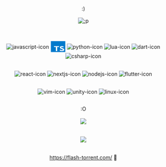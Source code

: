 <div align="center">
 
   :)
 
 <img align="center" alt=";p" src="https://media.tenor.com/ODLFd_dMihkAAAAM/kirby-kirby-stimming.gif">
 
 ##
<div style="display: inline_block"><br> 
<img align="center" alt="javascript-icon" height="30" width="40" src="https://cdn.jsdelivr.net/gh/devicons/devicon/icons/javascript/javascript-original.svg">
<img align="center" alt="typescript-icon" height="30" width="40" src="https://raw.githubusercontent.com/devicons/devicon/master/icons/typescript/typescript-plain.svg"> 
<img align="center" alt="python-icon" height="30" width="40" src="https://cdn.jsdelivr.net/gh/devicons/devicon/icons/python/python-original.svg">
<img  align="center" alt="lua-icon" height="30" width="40" src="https://cdn.jsdelivr.net/gh/devicons/devicon/icons/lua/lua-original-wordmark.svg" /> 
<img  align="center" alt="dart-icon" height="30" width="40" src="https://cdn.jsdelivr.net/gh/devicons/devicon/icons/dart/dart-plain.svg" /> 
<img align="center" alt="csharp-icon" height="30" width="40" src="https://cdn.jsdelivr.net/gh/devicons/devicon/icons/csharp/csharp-original.svg">  

##
 
<img align="center" alt="react-icon" height="30" width="40" src="https://cdn.jsdelivr.net/gh/devicons/devicon/icons/react/react-original.svg">
<img align="center" alt="nextjs-icon" height="30" width="40" src="https://svgshare.com/i/iry.svg">

<img align="center" alt="nodejs-icon" height="30" width="40" src="https://icongr.am/devicon/express-original.svg?size=128&color=45fc03" />
<img align="center" alt="flutter-icon" height="30" width="40" src="https://cdn.jsdelivr.net/gh/devicons/devicon/icons/flutter/flutter-original.svg" />


##
<img align="center" alt="vim-icon" height="30" width="40" src="https://cdn.jsdelivr.net/gh/devicons/devicon/icons/vim/vim-original.svg">  
<img align="center" alt="unity-icon" height="30" width="40" src="https://svgshare.com/i/eCB.svg">
<img align="center" alt="linux-icon" height="30" width="40" src="https://cdn.jsdelivr.net/gh/devicons/devicon/icons/linux/linux-original.svg">
 
##
 
 <p align="center"> 

   :O
   <br>  
  <img src="https://profile-counter.glitch.me/marcosdanielr/count.svg" />
</p>
 
  ##
 
<div> 

 <a href="https://www.linkedin.com/in/marcos-daniel-081a47221/?fbclid=IwAR2kfPeEmt1d2jujBjt1OKn4BdKZ3fxVTeiCfeyGlZA5OyCaiuaJ3djfiKQ" target="_blank"><img src="https://img.shields.io/badge/-LinkedIn-%230077B5?style=for-the-badge&logo=linkedin&logoColor=white" target="_blank"></a> 

 ##

 https://flash-torrent.com/ 🚀 
</div>
